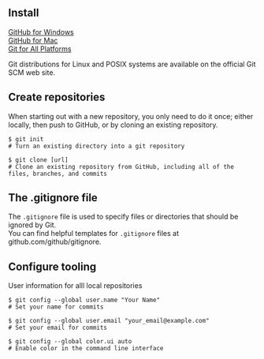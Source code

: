 ## Install
[GitHub for Windows](https://windows.github.com)<br>
[GitHub for Mac](https://mac.github.com)<br>
[Git for All Platforms](http://git-scm.com)<br>

Git distributions for Linux and POSIX systems are available on
the official Git SCM web site.

## Create repositories
When starting out with a new repository, you only need to do it
once; either locally, then push to GitHub, or by cloning an
existing repository.
````
$ git init
# Turn an existing directory into a git repository

$ git clone [url]
# Clone an existing repository from GitHub, including all of the files, branches, and commits
````

## The .gitignore file
The `.gitignore` file is used to specify files or directories that should be ignored by Git.<br>
You can find helpful templates for `.gitignore` files at github.com/github/gitignore.

## Configure tooling
User information for alll local repositories
```
$ git config --global user.name "Your Name"
# Set your name for commits

$ git config --global user.email "your_email@example.com"
# Set your email for commits

$ git config --global color.ui auto
# Enable color in the command line interface
````